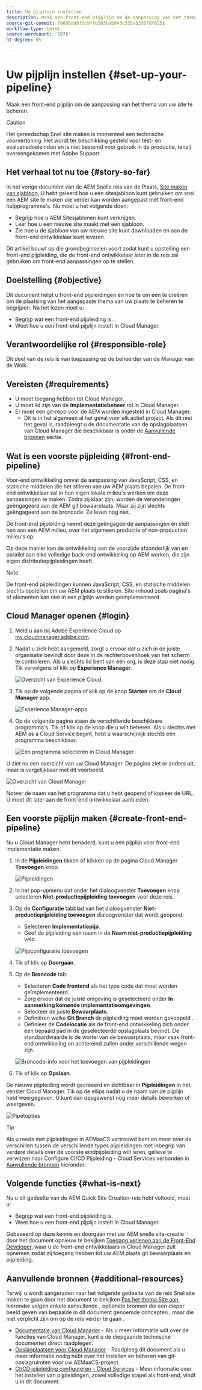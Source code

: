 ```yaml
---
title: Uw pijplijn instellen
description: Maak een front-end pijplijn om de aanpassing van het thema van uw site te beheren.
source-git-commit: f8695dd8fdc9ffb203bab943c335ab2957df6251
workflow-type: tm+mt
source-wordcount: '1070'
ht-degree: 0%

---
```



# Uw pijplijn instellen {#set-up-your-pipeline}

Maak een front-end pijplijn om de aanpassing van het thema van uw site te beheren.

>[!CAUTION]
>
>Het gereedschap Snel site maken is momenteel een technische voorvertoning. Het wordt ter beschikking gesteld voor test- en evaluatiedoeleinden en is niet bestemd voor gebruik in de productie, tenzij overeengekomen met Adobe Support.

## Het verhaal tot nu toe {#story-so-far}

In het vorige document van de AEM Snelle reis van de Plaats, [Site maken van sjabloon,](create-site.md) U hebt geleerd hoe u een sitesjabloon kunt gebruiken om snel een AEM site te maken die verder kan worden aangepast met front-end hulpprogramma&#39;s. Nu moet u het volgende doen:

* Begrijp hoe u AEM Sitesjablonen kunt verkrijgen.
* Leer hoe u een nieuwe site maakt met een sjabloon.
* Zie hoe u de sjabloon van uw nieuwe site kunt downloaden en aan de front-end ontwikkelaar kunt leveren.

Dit artikel bouwt op die grondbeginselen voort zodat kunt u opstelling een front-end pijpleiding, die de front-end ontwikkelaar later in de reis zal gebruiken om front-end aanpassingen op te stellen.

## Doelstelling {#objective}

Dit document helpt u front-end pijpleidingen en hoe te om één te creëren om de plaatsing van het aangepaste thema van uw plaats te beheren te begrijpen. Na het lezen moet u:

* Begrijp wat een front-end pijpleiding is.
* Weet hoe u een front-end pijplijn instelt in Cloud Manager.

## Verantwoordelijke rol {#responsible-role}

Dit deel van de reis is van toepassing op de beheerder van de Manager van de Wolk.

## Vereisten {#requirements}

* U moet toegang hebben tot Cloud Manager.
* U moet lid zijn van de **Implementatiebeheer** rol in Cloud Manager.
* Er moet een git-repo voor de AEM worden ingesteld in Cloud Manager.
   * Dit is in het algemeen al het geval voor elk actief project. Als dit niet het geval is, raadpleegt u de documentatie van de opslagplaatsen van Cloud Manager die beschikbaar is onder de [Aanvullende bronnen](#additional-resources) sectie.

## Wat is een voorste pijpleiding {#front-end-pipeline}

Voor-end ontwikkeling omvat de aanpassing van JavaScript, CSS, en statische middelen die het stileren van uw AEM plaats bepalen. De front-end ontwikkelaar zal in hun eigen lokale milieu&#39;s werken om deze aanpassingen te maken. Zodra zij klaar zijn, worden de veranderingen geëngageerd aan de AEM git bewaarplaats. Maar zij zijn slechts geëngageerd aan de broncode. Ze leven nog niet.

De front-end pijpleiding neemt deze geëngageerde aanpassingen en stelt hen aan een AEM milieu, over het algemeen productie of non-production milieu&#39;s op.

Op deze manier kan de ontwikkeling aan de voorzijde afzonderlijk van en parallel aan elke volledige back-end ontwikkeling op AEM werken, die zijn eigen distributiepijpleidingen heeft.

>[!NOTE]
>
>De front-end pijpleidingen kunnen JavaScript, CSS, en statische middelen slechts opstellen om uw AEM plaats te stileren. Site-inhoud zoals pagina&#39;s of elementen kan niet in een pijplijn worden geïmplementeerd.

## Cloud Manager openen {#login}

1. Meld u aan bij Adobe Experience Cloud op [my.cloudmanager.adobe.com](https://my.cloudmanager.adobe.com/).

1. Nadat u zich hebt aangemeld, zorgt u ervoor dat u zich in de juiste organisatie bevindt door deze in de rechterbovenhoek van het scherm te controleren. Als u slechts lid bent van één org, is deze stap niet nodig. Tik vervolgens of klik op **Experience Manager**.

   ![Overzicht van Experience Cloud](assets/experience-cloud-overview.png)

1. Tik op de volgende pagina of klik op de knop **Starten** om de **Cloud Manager** app.

   ![Experience Manager-apps](assets/experience-manager-apps.png)

1. Op de volgende pagina staan de verschillende beschikbare programma&#39;s. Tik of klik op de knop die u wilt beheren. Als u slechts met AEM as a Cloud Service begint, hebt u waarschijnlijk slechts één programma beschikbaar.

   ![Een programma selecteren in Cloud Manager](assets/cloud-manager-select-program.png)

U ziet nu een overzicht van uw Cloud Manager. De pagina ziet er anders uit, maar is vergelijkbaar met dit voorbeeld.

![Overzicht van Cloud Manager](assets/cloud-manager-overview.png)

Noteer de naam van het programma dat u hebt geopend of kopieer de URL. U moet dit later aan de front-end ontwikkelaar aanbieden.

## Een voorste pijplijn maken {#create-front-end-pipeline}

Nu u Cloud Manager hebt benaderd, kunt u een pijplijn voor front-end implementatie maken.

1. In de **Pijpleidingen** tikken of klikken op de pagina Cloud Manager **Toevoegen** knop.

   ![Pijpleidingen](assets/pipelines-add.png)

1. In het pop-upmenu dat onder het dialoogvenster **Toevoegen** knop selecteren **Niet-productiepijpleiding toevoegen** voor deze reis.

1. Op de **Configuratie** tabblad van het dialoogvenster **Niet-productiepijpleiding toevoegen** dialoogvenster dat wordt geopend:
   * Selecteren **Implementatiepijp**.
   * Geef de pijpleiding een naam in de **Naam niet-productiepijpleiding** veld.

   ![Pijpconfiguratie toevoegen](assets/add-pipeline-configuration.png)

1. Tik of klik op **Doorgaan**.

1. Op de **Broncode** tab:
   * Selecteren **Code frontend** als het type code dat moet worden geïmplementeerd.
   * Zorg ervoor dat de juiste omgeving is geselecteerd onder **In aanmerking komende implementatieomgevingen**.
   * Selecteer de juiste **Bewaarplaats**.
   * Definiëren welke **Git Branch** de pijpleiding moet worden gekoppeld .
   * Definieer de **Codelocatie** als de front-end ontwikkeling zich onder een bepaald pad in de geselecteerde opslagplaats bevindt. De standaardwaarde is de wortel van de bewaarplaats, maar vaak front-end ontwikkeling en achtereind zullen onder verschillende wegen zijn.

   ![Broncode-info voor het toevoegen van pijpleidingen](assets/add-pipeline-source-code.png)

1. Tik of klik op **Opslaan**.

De nieuwe pijpleiding wordt gecreeerd en zichtbaar in **Pijpleidingen** in het venster Cloud Manager. Tik op de ellips nadat u de naam van de pijplijn hebt weergegeven. U kunt dan desgewenst nog meer details bewerken of weergeven.

![Pipetopties](assets/new-pipeline.png)

>[!TIP]
>
>Als u reeds met pijpleidingen in AEMaaCS vertrouwd bent en meer over de verschillen tussen de verschillende types pijpleidingen met inbegrip van verdere details over de voorste eindpijpleiding wilt leren, gelieve te verwijzen naar Configure CI/CD Pijpleiding - Cloud Services verbonden in [Aanvullende bronnen](#additional-resources) hieronder.

## Volgende functies {#what-is-next}

Nu u dit gedeelte van de AEM Quick Site Creation-reis hebt voltooid, moet u:

* Begrijp wat een front-end pijpleiding is.
* Weet hoe u een front-end pijplijn instelt in Cloud Manager.

Gebaseerd op deze kennis en doorgaan met uw AEM snelle site-creatie door het document opnieuw te bekijken [Toegang verlenen aan de Front-End Developer,](grant-access.md) waar u de front-end ontwikkelaars in Cloud Manager zult opnemen zodat zij toegang hebben tot uw AEM plaats git bewaarplaats en pijpleiding.

## Aanvullende bronnen {#additional-resources}

Terwijl u wordt aangeraden naar het volgende gedeelte van de reis Snel site maken te gaan door het document te bekijken [Pas het thema Site aan,](customize-theme.md) hieronder volgen enkele aanvullende , optionele bronnen die een dieper beeld geven van bepaalde in dit document genoemde concepten , maar die niet verplicht zijn om op de reis verder te gaan .

* [Documentatie van Cloud Manager](https://experienceleague.adobe.com/docs/experience-manager-cloud-service/onboarding/onboarding-concepts/cloud-manager-introduction.html) - Als u meer informatie wilt over de functies van Cloud Manager, kunt u de diepgaande technische documenten direct raadplegen.
* [Opslagplaatsen voor Cloud Manager](/help/implementing/cloud-manager/managing-code/cloud-manager-repositories.md) - Raadpleeg dit document als u meer informatie nodig hebt over het instellen en beheren van git-opslagruimten voor uw AEMaaCS-project.
* [CI/CD-pijpleiding configureren - Cloud Services](/help/implementing/cloud-manager/configuring-pipelines/introduction-ci-cd-pipelines.md) - Meer informatie over het instellen van pijpleidingen, zowel volledige stapel als front-end, vindt u in dit document.
